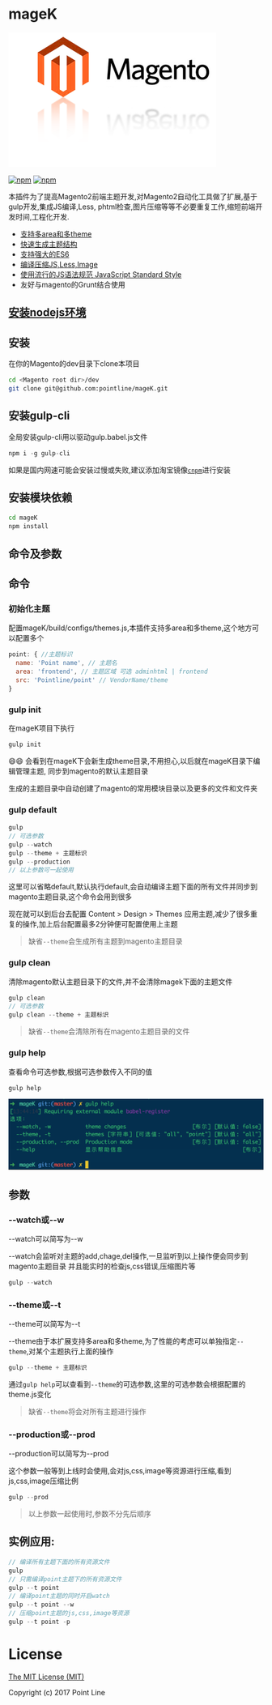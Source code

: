 # mageK

![](./build/static/image/logo.png)

[![npm](https://img.shields.io/badge/npm-v6.10.2-blue.svg)]() [![npm](https://img.shields.io/npm/l/express.svg)]()

本插件为了提高Magento2前端主题开发,对Magento2自动化工具做了扩展,基于gulp开发,集成JS编译,Less,
phtml检查,图片压缩等等不必要重复工作,缩短前端开发时间,工程化开发.

+ [支持多area和多theme](#moreAreaAndTheme)
+ [快速生成主题结构](#gulpInit)
+ [支持强大的ES6](#Compile)
+ [编译压缩JS,Less,Image](#Compile)
+ [使用流行的JS语法规范 JavaScript Standard Style](https://standardjs.com/)
+ 友好与magento的Grunt结合使用

## [安装nodejs环境](https://github.com/creationix/nvm)

## 安装
在你的Magento的dev目录下clone本项目

```bash
cd <Magento root dir>/dev
git clone git@github.com:pointline/mageK.git
```

## 安装gulp-cli
全局安装gulp-cli用以驱动gulp.babel.js文件

```javascript
npm i -g gulp-cli
```

如果是国内网速可能会安装过慢或失败,建议添加淘宝镜像[`cnpm`](https://npm.taobao.org/)进行安装

## 安装模块依赖

```bash
cd mageK
npm install
```

## 命令及参数
## 命令

<a href="moreAreaAndTheme"></a>
### 初始化主题
配置mageK/build/configs/themes.js,本插件支持多area和多theme,这个地方可以配置多个

```javascript
point: { //主题标识
  name: 'Point name', // 主题名
  area: 'frontend', // 主题区域 可选 adminhtml | frontend
  src: 'Pointline/point' // VendorName/theme
}
```

<a href="#gulpInit"></a>
### gulp init
在mageK项目下执行

```javascript
gulp init
```

😄😄 会看到在mageK下会新生成theme目录,不用担心,以后就在mageK目录下编辑管理主题,
同步到magento的默认主题目录

生成的主题目录中自动创建了magento的常用模块目录以及更多的文件和文件夹

<a href="Compile"></a>
### gulp default

```javascript
gulp
// 可选参数
gulp --watch
gulp --theme + 主题标识
gulp --production
// 以上参数可一起使用
```

这里可以省略default,默认执行default,会自动编译主题下面的所有文件并同步到magento主题目录,这个命令会用到很多

现在就可以到后台去配置 Content > Design > Themes 应用主题,减少了很多重复的操作,加上后台配置最多2分钟便可配置使用上主题

> 缺省`--theme`会生成所有主题到magento主题目录

### gulp clean
清除magento默认主题目录下的文件,并不会清除magek下面的主题文件

```javascript
gulp clean
// 可选参数
gulp clean --theme + 主题标识
```

> 缺省`--theme`会清除所有在magento主题目录的文件

### gulp help
查看命令可选参数,根据可选参数传入不同的值

```javascript
gulp help
```

![gulp help](./build/static/image/gulp_help.png)

## 参数
### --watch或--w
--watch可以简写为--w

--watch会监听对主题的add,chage,del操作,一旦监听到以上操作便会同步到magento主题目录
并且能实时的检查js,css错误,压缩图片等

```javascript
gulp --watch
```

### --theme或--t
--theme可以简写为--t

--theme由于本扩展支持多area和多theme,为了性能的考虑可以单独指定`--theme`,对某个主题执行上面的操作

```javascript
gulp --theme + 主题标识
```

通过`gulp help`可以查看到`--theme`的可选参数,这里的可选参数会根据配置的theme.js变化

> 缺省`--theme`将会对所有主题进行操作

### --production或--prod
--production可以简写为--prod

这个参数一般等到上线时会使用,会对js,css,image等资源进行压缩,看到js,css,image压缩比例

```javascript
gulp --prod
```

> 以上参数一起使用时,参数不分先后顺序

## 实例应用:

```javascript
// 编译所有主题下面的所有资源文件
gulp
// 只需编译point主题下的所有资源文件
gulp --t point
// 编译point主题的同时开启watch
gulp --t point --w
// 压缩point主题的js,css,image等资源
gulp --t point -p
```

# License
[The MIT License (MIT)](./LICENSE)

Copyright (c) 2017 Point Line
